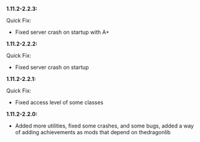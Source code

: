 **1.11.2-2.2.3:**

Quick Fix:

* Fixed server crash on startup with A+

**1.11.2-2.2.2:**

Quick Fix:

* Fixed server crash on startup

**1.11.2-2.2.1:**

Quick Fix:

* Fixed access level of some classes

**1.11.2-2.2.0:**

* Added more utilities, fixed some crashes, and some bugs, 
added a way of adding achievements as mods that depend on thedragonlib